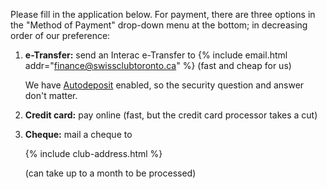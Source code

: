 Please fill in the application below. For payment, there are three options in
the "Method of Payment" drop-down menu at the bottom; in decreasing order of
our preference:

1. **e-Transfer:** send an Interac e-Transfer to {% include email.html
   addr="finance@swissclubtoronto.ca" %} (fast and cheap for us)

   We have [Autodeposit] enabled, so the security question and answer don't
   matter.

2. **Credit card:** pay online (fast, but the credit card processor takes a cut)
3. **Cheque:** mail a cheque to

   {% include club-address.html %}

   (can take up to a month to be processed)

[autodeposit]: <https://www.interac.ca/en/consumers/support/faq-consumers/interac-e-transfer/#what-is-interac-e-transfer-autodeposit>
